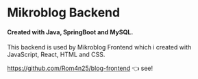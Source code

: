 # Mikroblog Backend

#### Created with Java, SpringBoot and MySQL.

This backend is used by Mikroblog Frontend which i created with JavaScript, React, HTML and CSS.

https://github.com/Rom4n25/blog-frontend :point_left: see!
